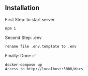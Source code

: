 
## Installation
First Step: to start server
```sh
npm i
```
Second Step: .env
```sh
rename file .env.template to .env
```

Finally: Done ✅
```sh
docker-compose up
Access to http://localhost:3000/docs
```
